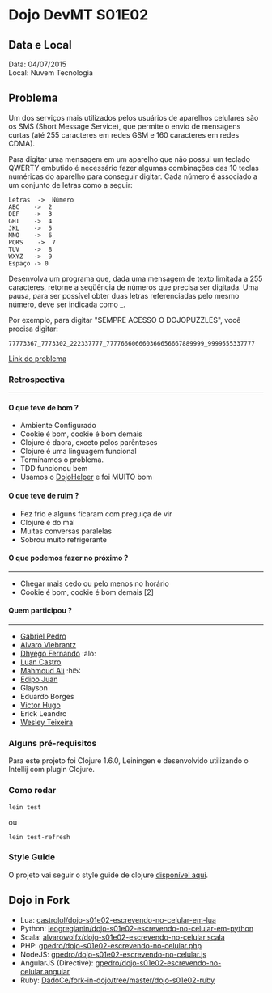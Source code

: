 # Dojo DevMT S01E02 

## Data e Local
Data: 04/07/2015  
Local: Nuvem Tecnologia  

## Problema
Um dos serviços mais utilizados pelos usuários de aparelhos celulares são os SMS (Short Message Service), que permite o envio de mensagens curtas (até 255 caracteres em redes GSM e 160 caracteres em redes CDMA).

Para digitar uma mensagem em um aparelho que não possui um teclado QWERTY embutido é necessário fazer algumas combinações das 10 teclas numéricas do aparelho para conseguir digitar. Cada número é associado a um conjunto de letras como a seguir:

	Letras  ->  Número
	ABC    ->  2 
	DEF    ->  3 
	GHI    ->  4 
	JKL    ->  5 
	MNO    ->  6 
	PQRS    ->  7 
	TUV    ->  8 
	WXYZ   ->  9 
	Espaço -> 0 

Desenvolva um programa que, dada uma mensagem de texto limitada a 255 caracteres, retorne a seqüência de números que precisa ser digitada. Uma pausa, para ser possível obter duas letras referenciadas pelo mesmo número, deve ser indicada como _.

Por exemplo, para digitar "SEMPRE ACESSO O DOJOPUZZLES", você precisa digitar:

	77773367_7773302_222337777_777766606660366656667889999_9999555337777

[Link do problema](http://dojopuzzles.com/problemas/exibe/escrevendo-no-celular/)

### Retrospectiva
--------
#### O que teve de bom ?

* Ambiente Configurado
* Cookie é bom, cookie é bom demais
* Clojure é daora, exceto pelos parênteses
* Clojure é uma linguagem funcional
* Terminamos o problema.
* TDD funcionou bem
* Usamos o [DojoHelper](https://github.com/castrolol/DojoHelper) e foi MUITO bom

#### O que teve de ruim ?

* Fez frio e alguns ficaram com preguiça de vir
* Clojure é do mal
* Muitas conversas paralelas
* Sobrou muito refrigerante

#### O que podemos fazer no próximo ?
--------

* Chegar mais cedo ou pelo menos no horário
* Cookie é bom, cookie é bom demais [2]

#### Quem participou ?
--------
* [Gabriel Pedro](https://github.com/gpedro)
* [Alvaro Viebrantz](https://github.com/alvarowolfx)
* [Dhyego Fernando](https://github.com/dhyegofernando) :alo: 
* [Luan Castro](https://github.com/castrolol)
* [Mahmoud Ali](https://github.com/akamud) :hi5: 
* [Édipo Juan](https://github.com/edipojs)
* Glayson
* Eduardo Borges
* [Victor Hugo](https://github.com/victorhsn)
* Erick Leandro
* [Wesley Teixeira](https://github.com/wesleyteixeira) 

### Alguns pré-requisitos

Para este projeto foi Clojure 1.6.0, Leiningen e desenvolvido utilizando o Intellij com plugin Clojure.

### Como rodar

```shell
lein test
```
ou

```shell
lein test-refresh
``` 

### Style Guide

O projeto vai seguir o style guide de clojure [disponível aqui](https://github.com/bbatsov/clojure-style-guide).


## Dojo in Fork

* Lua: [castrolol/dojo-s01e02-escrevendo-no-celular-em-lua](https://github.com/castrolol/dojo-s01e02-escrevendo-no-celular-em-lua)
* Python: [leogregianin/dojo-s01e02-escrevendo-no-celular-em-python](https://github.com/leogregianin/dojo-s01e02-escrevendo-no-celular-em-python)
* Scala: [alvarowolfx/dojo-s01e02-escrevendo-no-celular.scala](https://github.com/alvarowolfx/dojo-s01e02-escrevendo-no-celular.scala)
* PHP: [gpedro/dojo-s01e02-escrevendo-no-celular.php](https://github.com/gpedro/dojo-s01e02-escrevendo-no-celular.php)
* NodeJS: [gpedro/dojo-s01e02-escrevendo-no-celular.js](https://github.com/gpedro/dojo-s01e02-escrevendo-no-celular.js)
* AngularJS (Directive): [gpedro/dojo-s01e02-escrevendo-no-celular.angular](https://github.com/gpedro/dojo-s01e02-escrevendo-no-celular.angular)
* Ruby: [DadoCe/fork-in-dojo/tree/master/dojo-s01e02-ruby](https://github.com/DadoCe/fork-in-dojo/tree/master/dojo-s01e02-ruby)
